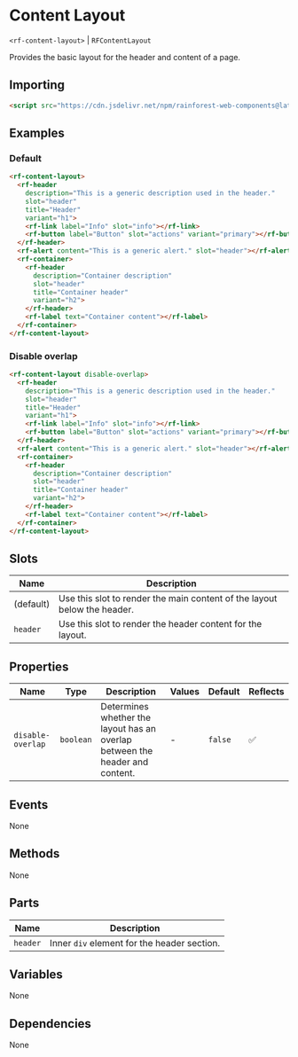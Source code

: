 # Content Layout

`<rf-content-layout>` | `RFContentLayout`

Provides the basic layout for the header and content of a page.

## Importing

``` html
<script src="https://cdn.jsdelivr.net/npm/rainforest-web-components@latest/components/content-layout.js" type="module"></script>
```

## Examples

### Default

``` html
<rf-content-layout>
  <rf-header 
    description="This is a generic description used in the header." 
    slot="header" 
    title="Header" 
    variant="h1">
    <rf-link label="Info" slot="info"></rf-link>          
    <rf-button label="Button" slot="actions" variant="primary"></rf-button>          
  </rf-header>
  <rf-alert content="This is a generic alert." slot="header"></rf-alert>
  <rf-container>
    <rf-header 
      description="Container description" 
      slot="header" 
      title="Container header" 
      variant="h2">
    </rf-header>
    <rf-label text="Container content"></rf-label>
  </rf-container>
</rf-content-layout>
```

### Disable overlap

``` html
<rf-content-layout disable-overlap>
  <rf-header 
    description="This is a generic description used in the header." 
    slot="header" 
    title="Header" 
    variant="h1">
    <rf-link label="Info" slot="info"></rf-link>          
    <rf-button label="Button" slot="actions" variant="primary"></rf-button>          
  </rf-header>
  <rf-alert content="This is a generic alert." slot="header"></rf-alert>
  <rf-container>
    <rf-header 
      description="Container description" 
      slot="header" 
      title="Container header" 
      variant="h2">
    </rf-header>
    <rf-label text="Container content"></rf-label>
  </rf-container>
</rf-content-layout>    
```

## Slots

| Name | Description |
| --- | --- |
| (default) | Use this slot to render the main content of the layout below the header. |
| `header` | Use this slot to render the header content for the layout. |

## Properties

| Name | Type | Description | Values | Default | Reflects |
| --- | --- | --- | --- | --- | --- |
| `disable-overlap` | `boolean` | Determines whether the layout has an overlap between the header and content. | - | `false` | ✅ |

## Events

None

## Methods

None

## Parts

| Name | Description |
| --- | --- |
| `header` | Inner `div` element for the header section. |

## Variables

None

## Dependencies

None
